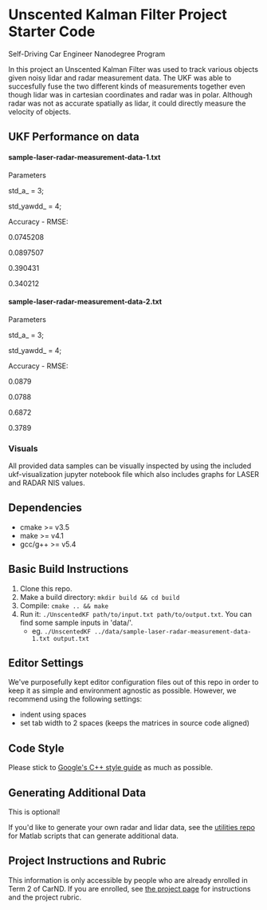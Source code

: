 # Unscented Kalman Filter Project Starter Code
Self-Driving Car Engineer Nanodegree Program

In this project an Unscented Kalman Filter was used to track various objects given noisy lidar and radar measurement data. The UKF was able to succesfully fuse the two different kinds of measurements together even though lidar was in cartesian coordinates and radar was in polar. Although radar was not as accurate spatially as lidar, it could directly measure the velocity of objects. 

## UKF Performance on data
#### sample-laser-radar-measurement-data-1.txt 

Parameters

std_a_ = 3;

std_yawdd_ = 4;

Accuracy - RMSE:

0.0745208

0.0897507

0.390431

0.340212

#### sample-laser-radar-measurement-data-2.txt

Parameters

std_a_ = 3;

std_yawdd_ = 4;

Accuracy - RMSE:

0.0879

0.0788

0.6872

0.3789


### Visuals

All provided data samples can be visually inspected by using the included ukf-visualization jupyter notebook file which also includes graphs for LASER and RADAR NIS values.

## Dependencies

* cmake >= v3.5
* make >= v4.1
* gcc/g++ >= v5.4

## Basic Build Instructions

1. Clone this repo.
2. Make a build directory: `mkdir build && cd build`
3. Compile: `cmake .. && make`
4. Run it: `./UnscentedKF path/to/input.txt path/to/output.txt`. You can find
   some sample inputs in 'data/'.
    - eg. `./UnscentedKF ../data/sample-laser-radar-measurement-data-1.txt output.txt`

## Editor Settings

We've purposefully kept editor configuration files out of this repo in order to
keep it as simple and environment agnostic as possible. However, we recommend
using the following settings:

* indent using spaces
* set tab width to 2 spaces (keeps the matrices in source code aligned)

## Code Style

Please stick to [Google's C++ style guide](https://google.github.io/styleguide/cppguide.html) as much as possible.

## Generating Additional Data

This is optional!

If you'd like to generate your own radar and lidar data, see the
[utilities repo](https://github.com/udacity/CarND-Mercedes-SF-Utilities) for
Matlab scripts that can generate additional data.

## Project Instructions and Rubric

This information is only accessible by people who are already enrolled in Term 2
of CarND. If you are enrolled, see [the project page](https://classroom.udacity.com/nanodegrees/nd013/parts/40f38239-66b6-46ec-ae68-03afd8a601c8/modules/0949fca6-b379-42af-a919-ee50aa304e6a/lessons/c3eb3583-17b2-4d83-abf7-d852ae1b9fff/concepts/4d0420af-0527-4c9f-a5cd-56ee0fe4f09e)
for instructions and the project rubric.
